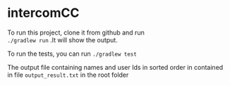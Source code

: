 # intercomCC

To run this project, clone it from github and run     
```./gradlew run``` .It will show the output.

To run the tests, you can run 
```./gradlew test```

The output file containing names and user Ids in sorted order in contained in file `output_result.txt` in the root folder
